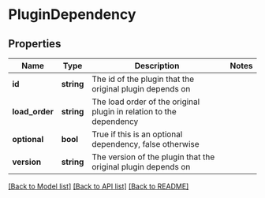 # PluginDependency

## Properties
Name | Type | Description | Notes
------------ | ------------- | ------------- | -------------
**id** | **string** | The id of the plugin that the original plugin depends on | 
**load_order** | **string** | The load order of the original plugin in relation to the dependency | 
**optional** | **bool** | True if this is an optional dependency, false otherwise | 
**version** | **string** | The version of the plugin that the original plugin depends on | 

[[Back to Model list]](../README.md#documentation-for-models) [[Back to API list]](../README.md#documentation-for-api-endpoints) [[Back to README]](../README.md)


